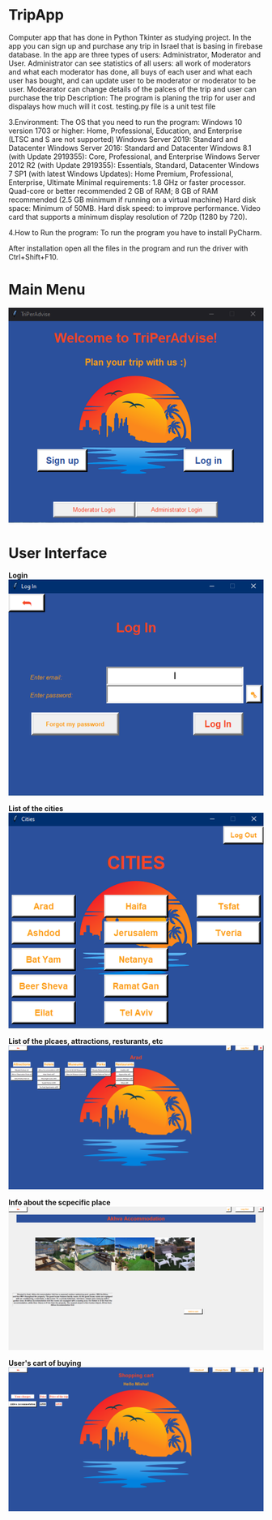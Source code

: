 # TripApp
 Computer app that has done in Python Tkinter as studying project. In the app you can sign up and purchase any trip in Israel that is basing in firebase database. In the app are three types of users: Administrator, Moderator and User. Administrator can see statistics of all users: all work of moderators and what each moderator has done, all buys of each user and what each user has bought, and can update user to be moderator or moderator to be user. Modearator can change details of the palces of the trip and user can purchase the trip
Description: The program is planing the trip for user and dispalays how much will it cost. testing.py file is a unit test file

3.Environment: The OS that you need to run the program: Windows 10 version 1703 or higher: Home, Professional, Education, and Enterprise (LTSC and S are not supported) Windows Server 2019: Standard and Datacenter Windows Server 2016: Standard and Datacenter Windows 8.1 (with Update 2919355): Core, Professional, and Enterprise Windows Server 2012 R2 (with Update 2919355): Essentials, Standard, Datacenter Windows 7 SP1 (with latest Windows Updates): Home Premium, Professional, Enterprise, Ultimate Minimal requirements: 1.8 GHz or faster processor. Quad-core or better recommended 2 GB of RAM; 8 GB of RAM recommended (2.5 GB minimum if running on a virtual machine) Hard disk space: Minimum of 50MB. Hard disk speed: to improve performance. Video card that supports a minimum display resolution of 720p (1280 by 720).

4.How to Run the program: To run the program you have to install PyCharm.

After installation open all the files in the program and run the driver with Ctrl+Shift+F10.


# Main Menu
![Main menu](https://github.com/NiPavel/TripApp/blob/photos/Mainmenu.png?raw=true)

# User Interface
<b>Login</b><br>
![UI](https://github.com/NiPavel/TripApp/blob/photos/userlogIn.png?raw=true)

<b>List of the cities</b><br>
![List of the cities](https://github.com/NiPavel/TripApp/blob/photos/UserInterface.png?raw=true)

<b>List of the plcaes, attractions, resturants, etc</b>
![Attraction list](https://github.com/NiPavel/TripApp/blob/photos/UserInterface1.png?raw=true)

<b>Info about the scpecific place</b>
![Place's Info](https://github.com/NiPavel/TripApp/blob/photos/UserInterface2.png?raw=true)

<b>User's cart of buying</b>
![User's cart](https://github.com/NiPavel/TripApp/blob/photos/UserInterface3.png?raw=true)

